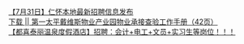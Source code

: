   
[【7月31日】仁怀本地最新招聘信息发布](http://www.dianyue.me/archives/963/3rnjfhh2n3uwz2hs/)  
[下载 || 第一太平戴维斯物业产业园物业承接查验工作手册（42页）](http://www.dianyue.me/archives/433/rd37t8dcua9kijgt/)  
[【都喜泰丽温泉度假酒店】招聘：会计+电工+文员+实习生等岗位！！！](http://www.dianyue.me/archives/355/7wzg7dmshsbnmzql/)